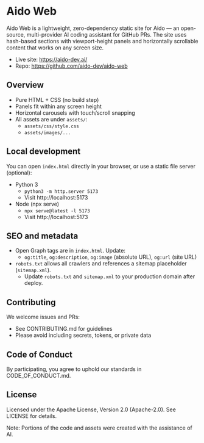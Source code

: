 # Aido Web

Aido Web is a lightweight, zero-dependency static site for Aido — an open-source, multi-provider AI coding assistant for GitHub PRs. The site uses hash-based sections with viewport-height panels and horizontally scrollable content that works on any screen size.

- Live site: https://aido-dev.ai/
- Repo: https://github.com/aido-dev/aido-web

## Overview

- Pure HTML + CSS (no build step)
- Panels fit within any screen height
- Horizontal carousels with touch/scroll snapping
- All assets are under `assets/`:
  - `assets/css/style.css`
  - `assets/images/...`

## Local development

You can open `index.html` directly in your browser, or use a static file server (optional):

- Python 3
  - `python3 -m http.server 5173`
  - Visit http://localhost:5173
- Node (npx serve)
  - `npx serve@latest -l 5173`
  - Visit http://localhost:5173

## SEO and metadata

- Open Graph tags are in `index.html`. Update:
  - `og:title`, `og:description`, `og:image` (absolute URL), `og:url` (site URL)
- `robots.txt` allows all crawlers and references a sitemap placeholder (`sitemap.xml`).
  - Update `robots.txt` and `sitemap.xml` to your production domain after deploy.

## Contributing

We welcome issues and PRs:
- See CONTRIBUTING.md for guidelines
- Please avoid including secrets, tokens, or private data

## Code of Conduct

By participating, you agree to uphold our standards in CODE_OF_CONDUCT.md.

## License

Licensed under the Apache License, Version 2.0 (Apache-2.0). See LICENSE for details.

Note: Portions of the code and assets were created with the assistance of AI.
